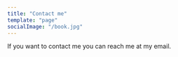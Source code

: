 ```yaml
---
title: "Contact me"
template: "page"
socialImage: "/book.jpg"
---
```


If you want to contact me you can reach me at my email.
